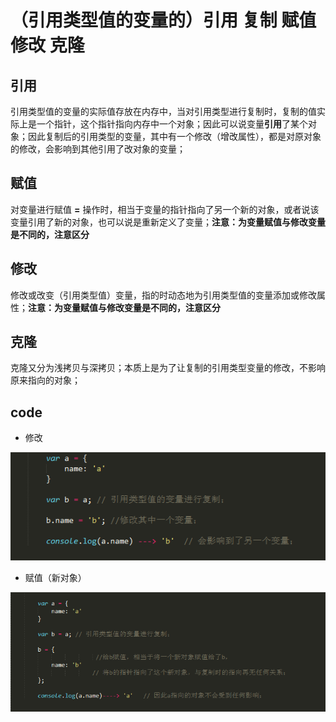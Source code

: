 # （引用类型值的变量的）引用 复制 赋值 修改 克隆

## 引用

引用类型值的变量的实际值存放在内存中，当对引用类型进行复制时，复制的值实际上是一个指针，这个指针指向内存中一个对象；因此可以说变量**引用**了某个对象；因此复制后的引用类型的变量，其中有一个修改（增改属性），都是对原对象的修改，会影响到其他引用了改对象的变量；

## 赋值

对变量进行赋值 **=** 操作时，相当于变量的指针指向了另一个新的对象，或者说该变量引用了新的对象，也可以说是重新定义了变量；**注意：为变量赋值与修改变量是不同的，注意区分**

## 修改

修改或改变（引用类型值）变量，指的时动态地为引用类型值的变量添加或修改属性；**注意：为变量赋值与修改变量是不同的，注意区分**

## 克隆

克隆又分为浅拷贝与深拷贝；本质上是为了让复制的引用类型变量的修改，不影响原来指向的对象；

## code

- 修改



![](https://github.com/nowPast/md-imgs/raw/master/%E4%BF%AE%E6%94%B9.png)

- 赋值（新对象）

![](https://github.com/nowPast/md-imgs/raw/master/%E8%B5%8B%E5%80%BC.png)